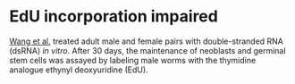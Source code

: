 # EdU incorporation impaired
[Wang et al.](https://pubmed.ncbi.nlm.nih.gov/32973031/) treated adult male and female pairs with double-stranded RNA (dsRNA) _in vitro_. After 30 days, the maintenance of neoblasts and germinal stem cells was assayed by labeling male worms with the thymidine analogue ethynyl deoxyuridine (EdU).
